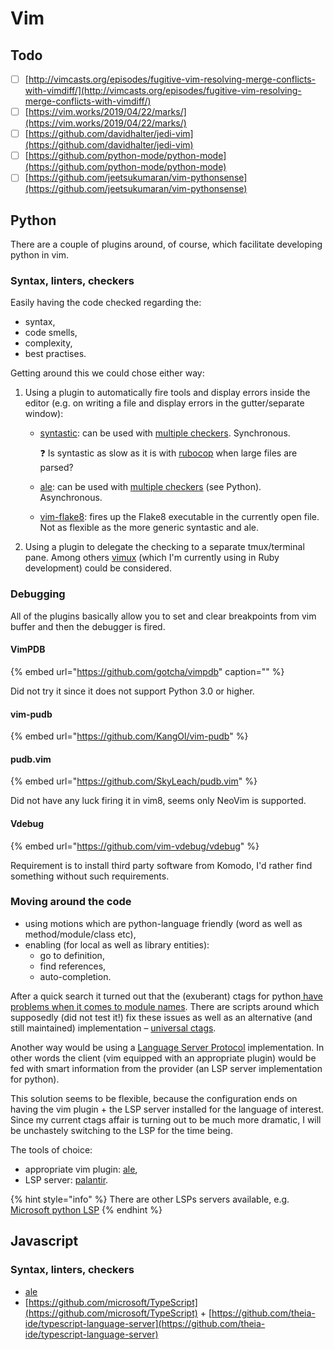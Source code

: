 # Vim

## Todo

* [ ] [http://vimcasts.org/episodes/fugitive-vim-resolving-merge-conflicts-with-vimdiff/](http://vimcasts.org/episodes/fugitive-vim-resolving-merge-conflicts-with-vimdiff/) 
* [ ] [https://vim.works/2019/04/22/marks/](https://vim.works/2019/04/22/marks/)
* [ ] [https://github.com/davidhalter/jedi-vim](https://github.com/davidhalter/jedi-vim)
* [ ] [https://github.com/python-mode/python-mode](https://github.com/python-mode/python-mode)
* [ ] [https://github.com/jeetsukumaran/vim-pythonsense](https://github.com/jeetsukumaran/vim-pythonsense)

## Python

There are a couple of plugins around, of course, which facilitate developing python in vim.

### Syntax, linters, checkers

Easily having the code checked regarding the:

* syntax,
* code smells,
* complexity,
* best practises.

Getting around this we could chose either way:

1. Using a plugin to automatically fire tools and display errors inside the editor \(e.g. on writing a file and display errors in the gutter/separate window\):
   * [syntastic](https://github.com/vim-syntastic/syntastic): can be used with [multiple checkers](https://github.com/vim-syntastic/syntastic/tree/master/syntax_checkers/python). Synchronous. 

     ❓ Is syntastic as slow as it is with [rubocop](https://github.com/rubocop-hq/rubocop) when large files are parsed?

   * [ale](https://github.com/dense-analysis/ale): can be used with [multiple checkers](https://github.com/dense-analysis/ale/blob/master/supported-tools.md) \(see Python\). Asynchronous.
   * [vim-flake8](https://github.com/nvie/vim-flake8): fires up the Flake8 executable in the currently open file. Not as flexible as the more generic syntastic and ale.
2. Using a plugin to delegate the checking to a separate tmux/terminal pane. Among others [vimux](https://github.com/benmills/vimux) \(which I'm currently using in Ruby development\) could be considered.

### Debugging

All of the plugins basically allow you to set and clear breakpoints from vim buffer and then the debugger is fired.

#### VimPDB

{% embed url="https://github.com/gotcha/vimpdb" caption="" %}

Did not try it since it does not support Python 3.0 or higher.

#### vim-pudb

{% embed url="https://github.com/KangOl/vim-pudb" %}

#### pudb.vim

{% embed url="https://github.com/SkyLeach/pudb.vim" %}

Did not have any luck firing it in vim8, seems only NeoVim is supported.

#### Vdebug

{% embed url="https://github.com/vim-vdebug/vdebug" %}

Requirement is to install third party software from Komodo, I'd rather find something without such requirements.

### Moving around the code

* using motions which are python-language friendly \(word as well as method/module/class etc\),
* enabling \(for local as well as library entities\):
  * go to definition,
  * find references,
  * auto-completion.

After a quick search it turned out that the \(exuberant\) ctags for python[ have problems when it comes to module names](https://stackoverflow.com/questions/23915741/navigating-python-modules-with-ctags-in-vim). There are scripts around which supposedly \(did not test it!\) fix these issues as well as an alternative \(and still maintained\) implementation – [universal ctags](https://github.com/universal-ctags/ctags).

Another way would be using a [Language Server Protocol](https://langserver.org/) implementation. In other words the client \(vim equipped with an appropriate plugin\) would be fed with smart information from the provider \(an LSP server implementation for python\). 

This solution seems to be flexible, because the configuration ends on having the vim plugin + the LSP server installed for the language of interest. Since my current ctags affair is turning out to be much more dramatic, I will be unchastely switching to the LSP for the time being.

The tools of choice:

* appropriate vim plugin: [ale](https://github.com/dense-analysis/ale),
* LSP server: [palantir](https://github.com/palantir/python-language-server).

{% hint style="info" %}
There are other LSPs servers available, e.g. [Microsoft python LSP](https://github.com/Microsoft/python-language-server)
{% endhint %}

## Javascript

### Syntax, linters, checkers

* [ale](https://github.com/dense-analysis/ale)
* [https://github.com/microsoft/TypeScript](https://github.com/microsoft/TypeScript) + [https://github.com/theia-ide/typescript-language-server](https://github.com/theia-ide/typescript-language-server)



